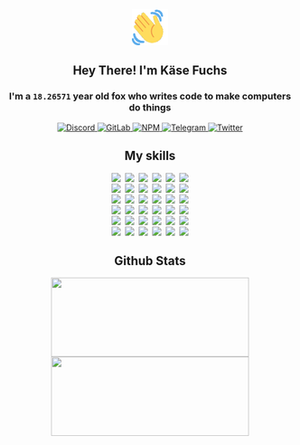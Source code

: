 <div><p align=center><img src=./resources/images/wave.gif width=64px height=64px></p><h2 align=center>Hey There! I'm Käse Fuchs</h2><h3 align=center>I'm a <code>18.26571</code> year old fox who writes code to make computers do things</h3><p align=center><a href=https://discord.com/users/507526681125322772><img alt=Discord src="https://img.shields.io/badge/Discord-5865F2?logo=discord&logoColor=white&style=flat-square#6f21b1e78277689b5889b26a4051b278"> </a><a href=https://gitlab.com/kasefuchs><img alt=GitLab src="https://img.shields.io/badge/GitLab-330F63?logo=gitlab&logoColor=white&style=flat-square#6f21b1e78277689b5889b26a4051b278"> </a><a href=https://npmjs.com/~kasefuchs><img alt=NPM src="https://img.shields.io/badge/NPM-CB3837?logo=npm&logoColor=white&style=flat-square#6f21b1e78277689b5889b26a4051b278"> </a><a href=https://t.me/kasefuchs><img alt=Telegram src="https://img.shields.io/badge/Telegram-2CA5E0?logo=telegram&logoColor=white&style=flat-square#6f21b1e78277689b5889b26a4051b278"> </a><a href=https://twitter.com/kasefuchs><img alt=Twitter src="https://img.shields.io/badge/Twitter-1DA1F2?logo=twitter&logoColor=white&style=flat-square#6f21b1e78277689b5889b26a4051b278"></a></p><h2 align=center>My skills</h2><p align=center><a href=https://aws.amazon.com/ ><picture><source srcset="https://skillicons.dev/icons?i=aws&theme=dark#6f21b1e78277689b5889b26a4051b278" media="(prefers-color-scheme: dark)"><source srcset="https://skillicons.dev/icons?i=aws&theme=light#6f21b1e78277689b5889b26a4051b278" media="(prefers-color-scheme: light), (prefers-color-scheme: no-preference)"><img src="https://skillicons.dev/icons?i=aws&theme=light#6f21b1e78277689b5889b26a4051b278"></picture></a>&nbsp;&nbsp;<a href=https://en.wikipedia.org/wiki/Bash_(Unix_shell)><picture><source srcset="https://skillicons.dev/icons?i=bash&theme=dark#6f21b1e78277689b5889b26a4051b278" media="(prefers-color-scheme: dark)"><source srcset="https://skillicons.dev/icons?i=bash&theme=light#6f21b1e78277689b5889b26a4051b278" media="(prefers-color-scheme: light), (prefers-color-scheme: no-preference)"><img src="https://skillicons.dev/icons?i=bash&theme=light#6f21b1e78277689b5889b26a4051b278"></picture></a>&nbsp;&nbsp;<a href=https://discord.com/developers/docs><picture><source srcset="https://skillicons.dev/icons?i=bots&theme=dark#6f21b1e78277689b5889b26a4051b278" media="(prefers-color-scheme: dark)"><source srcset="https://skillicons.dev/icons?i=bots&theme=light#6f21b1e78277689b5889b26a4051b278" media="(prefers-color-scheme: light), (prefers-color-scheme: no-preference)"><img src="https://skillicons.dev/icons?i=bots&theme=light#6f21b1e78277689b5889b26a4051b278"></picture></a>&nbsp;&nbsp;<a href=https://www.cloudflare.com/ ><picture><source srcset="https://skillicons.dev/icons?i=cloudflare&theme=dark#6f21b1e78277689b5889b26a4051b278" media="(prefers-color-scheme: dark)"><source srcset="https://skillicons.dev/icons?i=cloudflare&theme=light#6f21b1e78277689b5889b26a4051b278" media="(prefers-color-scheme: light), (prefers-color-scheme: no-preference)"><img src="https://skillicons.dev/icons?i=cloudflare&theme=light#6f21b1e78277689b5889b26a4051b278"></picture></a>&nbsp;&nbsp;<a href=https://en.wikipedia.org/wiki/CSS><picture><source srcset="https://skillicons.dev/icons?i=css&theme=dark#6f21b1e78277689b5889b26a4051b278" media="(prefers-color-scheme: dark)"><source srcset="https://skillicons.dev/icons?i=css&theme=light#6f21b1e78277689b5889b26a4051b278" media="(prefers-color-scheme: light), (prefers-color-scheme: no-preference)"><img src="https://skillicons.dev/icons?i=css&theme=light#6f21b1e78277689b5889b26a4051b278"></picture></a>&nbsp;&nbsp;<a href=https://www.docker.com/ ><picture><source srcset="https://skillicons.dev/icons?i=docker&theme=dark#6f21b1e78277689b5889b26a4051b278" media="(prefers-color-scheme: dark)"><source srcset="https://skillicons.dev/icons?i=docker&theme=light#6f21b1e78277689b5889b26a4051b278" media="(prefers-color-scheme: light), (prefers-color-scheme: no-preference)"><img src="https://skillicons.dev/icons?i=docker&theme=light#6f21b1e78277689b5889b26a4051b278"></picture></a><br><a href=https://www.electronjs.org/ ><picture><source srcset="https://skillicons.dev/icons?i=electron&theme=dark#6f21b1e78277689b5889b26a4051b278" media="(prefers-color-scheme: dark)"><source srcset="https://skillicons.dev/icons?i=electron&theme=light#6f21b1e78277689b5889b26a4051b278" media="(prefers-color-scheme: light), (prefers-color-scheme: no-preference)"><img src="https://skillicons.dev/icons?i=electron&theme=light#6f21b1e78277689b5889b26a4051b278"></picture></a>&nbsp;&nbsp;<a href=https://expressjs.com/ ><picture><source srcset="https://skillicons.dev/icons?i=express&theme=dark#6f21b1e78277689b5889b26a4051b278" media="(prefers-color-scheme: dark)"><source srcset="https://skillicons.dev/icons?i=express&theme=light#6f21b1e78277689b5889b26a4051b278" media="(prefers-color-scheme: light), (prefers-color-scheme: no-preference)"><img src="https://skillicons.dev/icons?i=express&theme=light#6f21b1e78277689b5889b26a4051b278"></picture></a>&nbsp;&nbsp;<a href=https://www.figma.com/ ><picture><source srcset="https://skillicons.dev/icons?i=figma&theme=dark#6f21b1e78277689b5889b26a4051b278" media="(prefers-color-scheme: dark)"><source srcset="https://skillicons.dev/icons?i=figma&theme=light#6f21b1e78277689b5889b26a4051b278" media="(prefers-color-scheme: light), (prefers-color-scheme: no-preference)"><img src="https://skillicons.dev/icons?i=figma&theme=light#6f21b1e78277689b5889b26a4051b278"></picture></a>&nbsp;&nbsp;<a href=https://firebase.google.com/ ><picture><source srcset="https://skillicons.dev/icons?i=firebase&theme=dark#6f21b1e78277689b5889b26a4051b278" media="(prefers-color-scheme: dark)"><source srcset="https://skillicons.dev/icons?i=firebase&theme=light#6f21b1e78277689b5889b26a4051b278" media="(prefers-color-scheme: light), (prefers-color-scheme: no-preference)"><img src="https://skillicons.dev/icons?i=firebase&theme=light#6f21b1e78277689b5889b26a4051b278"></picture></a>&nbsp;&nbsp;<a href=https://flask.palletsprojects.com/ ><picture><source srcset="https://skillicons.dev/icons?i=flask&theme=dark#6f21b1e78277689b5889b26a4051b278" media="(prefers-color-scheme: dark)"><source srcset="https://skillicons.dev/icons?i=flask&theme=light#6f21b1e78277689b5889b26a4051b278" media="(prefers-color-scheme: light), (prefers-color-scheme: no-preference)"><img src="https://skillicons.dev/icons?i=flask&theme=light#6f21b1e78277689b5889b26a4051b278"></picture></a>&nbsp;&nbsp;<a href=https://cloud.google.com/ ><picture><source srcset="https://skillicons.dev/icons?i=gcp&theme=dark#6f21b1e78277689b5889b26a4051b278" media="(prefers-color-scheme: dark)"><source srcset="https://skillicons.dev/icons?i=gcp&theme=light#6f21b1e78277689b5889b26a4051b278" media="(prefers-color-scheme: light), (prefers-color-scheme: no-preference)"><img src="https://skillicons.dev/icons?i=gcp&theme=light#6f21b1e78277689b5889b26a4051b278"></picture></a><br><a href=https://git-scm.com/ ><picture><source srcset="https://skillicons.dev/icons?i=git&theme=dark#6f21b1e78277689b5889b26a4051b278" media="(prefers-color-scheme: dark)"><source srcset="https://skillicons.dev/icons?i=git&theme=light#6f21b1e78277689b5889b26a4051b278" media="(prefers-color-scheme: light), (prefers-color-scheme: no-preference)"><img src="https://skillicons.dev/icons?i=git&theme=light#6f21b1e78277689b5889b26a4051b278"></picture></a>&nbsp;&nbsp;<a href=https://github.com/ ><picture><source srcset="https://skillicons.dev/icons?i=github&theme=dark#6f21b1e78277689b5889b26a4051b278" media="(prefers-color-scheme: dark)"><source srcset="https://skillicons.dev/icons?i=github&theme=light#6f21b1e78277689b5889b26a4051b278" media="(prefers-color-scheme: light), (prefers-color-scheme: no-preference)"><img src="https://skillicons.dev/icons?i=github&theme=light#6f21b1e78277689b5889b26a4051b278"></picture></a>&nbsp;&nbsp;<a href=https://gitlab.com/ ><picture><source srcset="https://skillicons.dev/icons?i=gitlab&theme=dark#6f21b1e78277689b5889b26a4051b278" media="(prefers-color-scheme: dark)"><source srcset="https://skillicons.dev/icons?i=gitlab&theme=light#6f21b1e78277689b5889b26a4051b278" media="(prefers-color-scheme: light), (prefers-color-scheme: no-preference)"><img src="https://skillicons.dev/icons?i=gitlab&theme=light#6f21b1e78277689b5889b26a4051b278"></picture></a>&nbsp;&nbsp;<a href=https://www.heroku.com/ ><picture><source srcset="https://skillicons.dev/icons?i=heroku&theme=dark#6f21b1e78277689b5889b26a4051b278" media="(prefers-color-scheme: dark)"><source srcset="https://skillicons.dev/icons?i=heroku&theme=light#6f21b1e78277689b5889b26a4051b278" media="(prefers-color-scheme: light), (prefers-color-scheme: no-preference)"><img src="https://skillicons.dev/icons?i=heroku&theme=light#6f21b1e78277689b5889b26a4051b278"></picture></a>&nbsp;&nbsp;<a href=https://en.wikipedia.org/wiki/HTML><picture><source srcset="https://skillicons.dev/icons?i=html&theme=dark#6f21b1e78277689b5889b26a4051b278" media="(prefers-color-scheme: dark)"><source srcset="https://skillicons.dev/icons?i=html&theme=light#6f21b1e78277689b5889b26a4051b278" media="(prefers-color-scheme: light), (prefers-color-scheme: no-preference)"><img src="https://skillicons.dev/icons?i=html&theme=light#6f21b1e78277689b5889b26a4051b278"></picture></a>&nbsp;&nbsp;<a href=https://en.wikipedia.org/wiki/JavaScript><picture><source srcset="https://skillicons.dev/icons?i=js&theme=dark#6f21b1e78277689b5889b26a4051b278" media="(prefers-color-scheme: dark)"><source srcset="https://skillicons.dev/icons?i=js&theme=light#6f21b1e78277689b5889b26a4051b278" media="(prefers-color-scheme: light), (prefers-color-scheme: no-preference)"><img src="https://skillicons.dev/icons?i=js&theme=light#6f21b1e78277689b5889b26a4051b278"></picture></a><br><a href=https://en.wikipedia.org/wiki/Linux><picture><source srcset="https://skillicons.dev/icons?i=linux&theme=dark#6f21b1e78277689b5889b26a4051b278" media="(prefers-color-scheme: dark)"><source srcset="https://skillicons.dev/icons?i=linux&theme=light#6f21b1e78277689b5889b26a4051b278" media="(prefers-color-scheme: light), (prefers-color-scheme: no-preference)"><img src="https://skillicons.dev/icons?i=linux&theme=light#6f21b1e78277689b5889b26a4051b278"></picture></a>&nbsp;&nbsp;<a href=https://mui.com/ ><picture><source srcset="https://skillicons.dev/icons?i=materialui&theme=dark#6f21b1e78277689b5889b26a4051b278" media="(prefers-color-scheme: dark)"><source srcset="https://skillicons.dev/icons?i=materialui&theme=light#6f21b1e78277689b5889b26a4051b278" media="(prefers-color-scheme: light), (prefers-color-scheme: no-preference)"><img src="https://skillicons.dev/icons?i=materialui&theme=light#6f21b1e78277689b5889b26a4051b278"></picture></a>&nbsp;&nbsp;<a href=https://en.wikipedia.org/wiki/Markdown><picture><source srcset="https://skillicons.dev/icons?i=md&theme=dark#6f21b1e78277689b5889b26a4051b278" media="(prefers-color-scheme: dark)"><source srcset="https://skillicons.dev/icons?i=md&theme=light#6f21b1e78277689b5889b26a4051b278" media="(prefers-color-scheme: light), (prefers-color-scheme: no-preference)"><img src="https://skillicons.dev/icons?i=md&theme=light#6f21b1e78277689b5889b26a4051b278"></picture></a>&nbsp;&nbsp;<a href=https://www.mongodb.com/ ><picture><source srcset="https://skillicons.dev/icons?i=mongodb&theme=dark#6f21b1e78277689b5889b26a4051b278" media="(prefers-color-scheme: dark)"><source srcset="https://skillicons.dev/icons?i=mongodb&theme=light#6f21b1e78277689b5889b26a4051b278" media="(prefers-color-scheme: light), (prefers-color-scheme: no-preference)"><img src="https://skillicons.dev/icons?i=mongodb&theme=light#6f21b1e78277689b5889b26a4051b278"></picture></a>&nbsp;&nbsp;<a href=https://www.mysql.com/ ><picture><source srcset="https://skillicons.dev/icons?i=mysql&theme=dark#6f21b1e78277689b5889b26a4051b278" media="(prefers-color-scheme: dark)"><source srcset="https://skillicons.dev/icons?i=mysql&theme=light#6f21b1e78277689b5889b26a4051b278" media="(prefers-color-scheme: light), (prefers-color-scheme: no-preference)"><img src="https://skillicons.dev/icons?i=mysql&theme=light#6f21b1e78277689b5889b26a4051b278"></picture></a>&nbsp;&nbsp;<a href=https://nextjs.org/ ><picture><source srcset="https://skillicons.dev/icons?i=nextjs&theme=dark#6f21b1e78277689b5889b26a4051b278" media="(prefers-color-scheme: dark)"><source srcset="https://skillicons.dev/icons?i=nextjs&theme=light#6f21b1e78277689b5889b26a4051b278" media="(prefers-color-scheme: light), (prefers-color-scheme: no-preference)"><img src="https://skillicons.dev/icons?i=nextjs&theme=light#6f21b1e78277689b5889b26a4051b278"></picture></a><br><a href=https://nodejs.org/en/ ><picture><source srcset="https://skillicons.dev/icons?i=nodejs&theme=dark#6f21b1e78277689b5889b26a4051b278" media="(prefers-color-scheme: dark)"><source srcset="https://skillicons.dev/icons?i=nodejs&theme=light#6f21b1e78277689b5889b26a4051b278" media="(prefers-color-scheme: light), (prefers-color-scheme: no-preference)"><img src="https://skillicons.dev/icons?i=nodejs&theme=light#6f21b1e78277689b5889b26a4051b278"></picture></a>&nbsp;&nbsp;<a href=https://www.postgresql.org/ ><picture><source srcset="https://skillicons.dev/icons?i=postgres&theme=dark#6f21b1e78277689b5889b26a4051b278" media="(prefers-color-scheme: dark)"><source srcset="https://skillicons.dev/icons?i=postgres&theme=light#6f21b1e78277689b5889b26a4051b278" media="(prefers-color-scheme: light), (prefers-color-scheme: no-preference)"><img src="https://skillicons.dev/icons?i=postgres&theme=light#6f21b1e78277689b5889b26a4051b278"></picture></a>&nbsp;&nbsp;<a href=https://learn.microsoft.com/en-us/powershell/ ><picture><source srcset="https://skillicons.dev/icons?i=powershell&theme=dark#6f21b1e78277689b5889b26a4051b278" media="(prefers-color-scheme: dark)"><source srcset="https://skillicons.dev/icons?i=powershell&theme=light#6f21b1e78277689b5889b26a4051b278" media="(prefers-color-scheme: light), (prefers-color-scheme: no-preference)"><img src="https://skillicons.dev/icons?i=powershell&theme=light#6f21b1e78277689b5889b26a4051b278"></picture></a>&nbsp;&nbsp;<a href=https://www.python.org/ ><picture><source srcset="https://skillicons.dev/icons?i=py&theme=dark#6f21b1e78277689b5889b26a4051b278" media="(prefers-color-scheme: dark)"><source srcset="https://skillicons.dev/icons?i=py&theme=light#6f21b1e78277689b5889b26a4051b278" media="(prefers-color-scheme: light), (prefers-color-scheme: no-preference)"><img src="https://skillicons.dev/icons?i=py&theme=light#6f21b1e78277689b5889b26a4051b278"></picture></a>&nbsp;&nbsp;<a href=https://www.raspberrypi.org/ ><picture><source srcset="https://skillicons.dev/icons?i=raspberrypi&theme=dark#6f21b1e78277689b5889b26a4051b278" media="(prefers-color-scheme: dark)"><source srcset="https://skillicons.dev/icons?i=raspberrypi&theme=light#6f21b1e78277689b5889b26a4051b278" media="(prefers-color-scheme: light), (prefers-color-scheme: no-preference)"><img src="https://skillicons.dev/icons?i=raspberrypi&theme=light#6f21b1e78277689b5889b26a4051b278"></picture></a>&nbsp;&nbsp;<a href=https://reactjs.org/ ><picture><source srcset="https://skillicons.dev/icons?i=react&theme=dark#6f21b1e78277689b5889b26a4051b278" media="(prefers-color-scheme: dark)"><source srcset="https://skillicons.dev/icons?i=react&theme=light#6f21b1e78277689b5889b26a4051b278" media="(prefers-color-scheme: light), (prefers-color-scheme: no-preference)"><img src="https://skillicons.dev/icons?i=react&theme=light#6f21b1e78277689b5889b26a4051b278"></picture></a><br><a href=https://redux.js.org/ ><picture><source srcset="https://skillicons.dev/icons?i=redux&theme=dark#6f21b1e78277689b5889b26a4051b278" media="(prefers-color-scheme: dark)"><source srcset="https://skillicons.dev/icons?i=redux&theme=light#6f21b1e78277689b5889b26a4051b278" media="(prefers-color-scheme: light), (prefers-color-scheme: no-preference)"><img src="https://skillicons.dev/icons?i=redux&theme=light#6f21b1e78277689b5889b26a4051b278"></picture></a>&nbsp;&nbsp;<a href=https://en.wikipedia.org/wiki/Regular_expression><picture><source srcset="https://skillicons.dev/icons?i=regex&theme=dark#6f21b1e78277689b5889b26a4051b278" media="(prefers-color-scheme: dark)"><source srcset="https://skillicons.dev/icons?i=regex&theme=light#6f21b1e78277689b5889b26a4051b278" media="(prefers-color-scheme: light), (prefers-color-scheme: no-preference)"><img src="https://skillicons.dev/icons?i=regex&theme=light#6f21b1e78277689b5889b26a4051b278"></picture></a>&nbsp;&nbsp;<a href=https://en.wikipedia.org/wiki/Sass_(stylesheet_language)><picture><source srcset="https://skillicons.dev/icons?i=sass&theme=dark#6f21b1e78277689b5889b26a4051b278" media="(prefers-color-scheme: dark)"><source srcset="https://skillicons.dev/icons?i=sass&theme=light#6f21b1e78277689b5889b26a4051b278" media="(prefers-color-scheme: light), (prefers-color-scheme: no-preference)"><img src="https://skillicons.dev/icons?i=sass&theme=light#6f21b1e78277689b5889b26a4051b278"></picture></a>&nbsp;&nbsp;<a href=https://www.typescriptlang.org/ ><picture><source srcset="https://skillicons.dev/icons?i=ts&theme=dark#6f21b1e78277689b5889b26a4051b278" media="(prefers-color-scheme: dark)"><source srcset="https://skillicons.dev/icons?i=ts&theme=light#6f21b1e78277689b5889b26a4051b278" media="(prefers-color-scheme: light), (prefers-color-scheme: no-preference)"><img src="https://skillicons.dev/icons?i=ts&theme=light#6f21b1e78277689b5889b26a4051b278"></picture></a>&nbsp;&nbsp;<a href=https://unity.com/ ><picture><source srcset="https://skillicons.dev/icons?i=unity&theme=dark#6f21b1e78277689b5889b26a4051b278" media="(prefers-color-scheme: dark)"><source srcset="https://skillicons.dev/icons?i=unity&theme=light#6f21b1e78277689b5889b26a4051b278" media="(prefers-color-scheme: light), (prefers-color-scheme: no-preference)"><img src="https://skillicons.dev/icons?i=unity&theme=light#6f21b1e78277689b5889b26a4051b278"></picture></a>&nbsp;&nbsp;<a href=https://workers.cloudflare.com/ ><picture><source srcset="https://skillicons.dev/icons?i=workers&theme=dark#6f21b1e78277689b5889b26a4051b278" media="(prefers-color-scheme: dark)"><source srcset="https://skillicons.dev/icons?i=workers&theme=light#6f21b1e78277689b5889b26a4051b278" media="(prefers-color-scheme: light), (prefers-color-scheme: no-preference)"><img src="https://skillicons.dev/icons?i=workers&theme=light#6f21b1e78277689b5889b26a4051b278"></picture></a><br></p><h2 align=center>Github Stats</h2><p align=center><picture><source srcset="https://github-readme-stats-kasefuchs.vercel.app/api/?count_private=true&hide_border=true&hide_rank=true&line_height=20&hide_title=true&username=Kasefuchs&theme=dark#6f21b1e78277689b5889b26a4051b278" media="(prefers-color-scheme: dark)"><source srcset="https://github-readme-stats-kasefuchs.vercel.app/api/?count_private=true&hide_border=true&hide_rank=true&line_height=20&hide_title=true&username=Kasefuchs&theme=light#6f21b1e78277689b5889b26a4051b278" media="(prefers-color-scheme: light), (prefers-color-scheme: no-preference)"><img align=middle width=350 height=140 src="https://github-readme-stats-kasefuchs.vercel.app/api/?count_private=true&hide_border=true&hide_rank=true&line_height=20&hide_title=true&username=Kasefuchs&theme=light#6f21b1e78277689b5889b26a4051b278"></picture><picture><source srcset="https://github-readme-stats-kasefuchs.vercel.app/api/top-langs/?count_private=true&hide_border=true&layout=compact&username=Kasefuchs&theme=dark#6f21b1e78277689b5889b26a4051b278" media="(prefers-color-scheme: dark)"><source srcset="https://github-readme-stats-kasefuchs.vercel.app/api/top-langs/?count_private=true&hide_border=true&layout=compact&username=Kasefuchs&theme=light#6f21b1e78277689b5889b26a4051b278" media="(prefers-color-scheme: light), (prefers-color-scheme: no-preference)"><img align=middle width=350 height=140 src="https://github-readme-stats-kasefuchs.vercel.app/api/top-langs/?count_private=true&hide_border=true&layout=compact&username=Kasefuchs&theme=light#6f21b1e78277689b5889b26a4051b278"></picture></p><img src="https://hit.yhype.me/github/profile?user_id=64592097#6f21b1e78277689b5889b26a4051b278" alt=""></div>